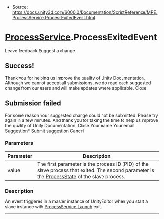 * Source: https://docs.unity3d.com/6000.0/Documentation/ScriptReference/MPE.ProcessService.ProcessExitedEvent.html

#  [ProcessService](https://docs.unity3d.com/6000.0/Documentation/ScriptReference/MPE.ProcessService.html).ProcessExitedEvent
Leave feedback
Suggest a change
## Success!
Thank you for helping us improve the quality of Unity Documentation. Although we cannot accept all submissions, we do read each suggested change from our users and will make updates where applicable.
Close
## Submission failed
For some reason your suggested change could not be submitted. Please <a>try again</a> in a few minutes. And thank you for taking the time to help us improve the quality of Unity Documentation.
Close
Your name Your email Suggestion* Submit suggestion
Cancel
### Parameters
Parameter | Description  
---|---  
value | The first parameter is the process ID (PID) of the slave process that exited. The second parameter is the [ProcessState](https://docs.unity3d.com/6000.0/Documentation/ScriptReference/MPE.ProcessState.html) of the slave process.  
### Description
An event triggered in a master instance of UnityEditor when you start a slave instance with [ProcessService.Launch](https://docs.unity3d.com/6000.0/Documentation/ScriptReference/MPE.ProcessService.Launch.html) exit.
* * *
